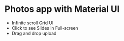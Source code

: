 # Photos app with Material UI
- Infinite scroll Grid UI
- Click to see Slides in Full-screen
- Drag and drop upload
